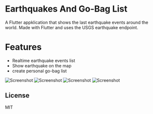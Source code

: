 # Earthquakes And Go-Bag List

A Flutter appklication that shows the last earthquake events around the world. Made with Flutter and uses the USGS earthquake endpoint.

#  Features

  - Realtime earthquake events list
  - Show earthquake on the map
  - create personal go-bag list 


![Screenshot](ss1.jpg)
![Screenshot](ss2.jpg)
![Screenshot](ss3.jpg)
![Screenshot](ss4.jpg)

License
----

MIT

